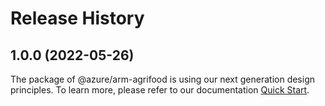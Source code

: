 # Release History
    
## 1.0.0 (2022-05-26)

The package of @azure/arm-agrifood is using our next generation design principles. To learn more, please refer to our documentation [Quick Start](https://aka.ms/js-track2-quickstart).
